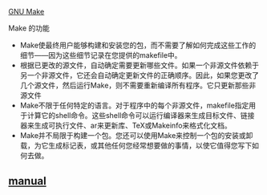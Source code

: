 [GNU Make](https://www.gnu.org/software/make/)

Make 的功能
* Make使最终用户能够构建和安装您的包，而不需要了解如何完成这些工作的细节——因为这些细节记录在您提供的makefile中。
* 根据已更改的源文件，自动确定需要更新哪些文件。如果一个非源文件依赖于另一个非源文件，它还会自动确定更新文件的正确顺序。因此，如果您更改了几个源文件，然后运行Make，则不需要重新编译所有程序。它只更新那些非源文件
* Make不限于任何特定的语言。对于程序中的每个非源文件，makefile指定用于计算它的shell命令。这些shell命令可以运行编译器来生成目标文件、链接器来生成可执行文件、ar来更新库、TeX或Makeinfo来格式化文档。
* Make并不局限于构建一个包。您还可以使用Make来控制一个包的安装或卸载，为它生成标记表，或其他任何您经常想要做的事情，以使它值得您写下如何去做。

## [manual](https://www.gnu.org/software/make/manual/html_node/index.html#SEC_Contents)


